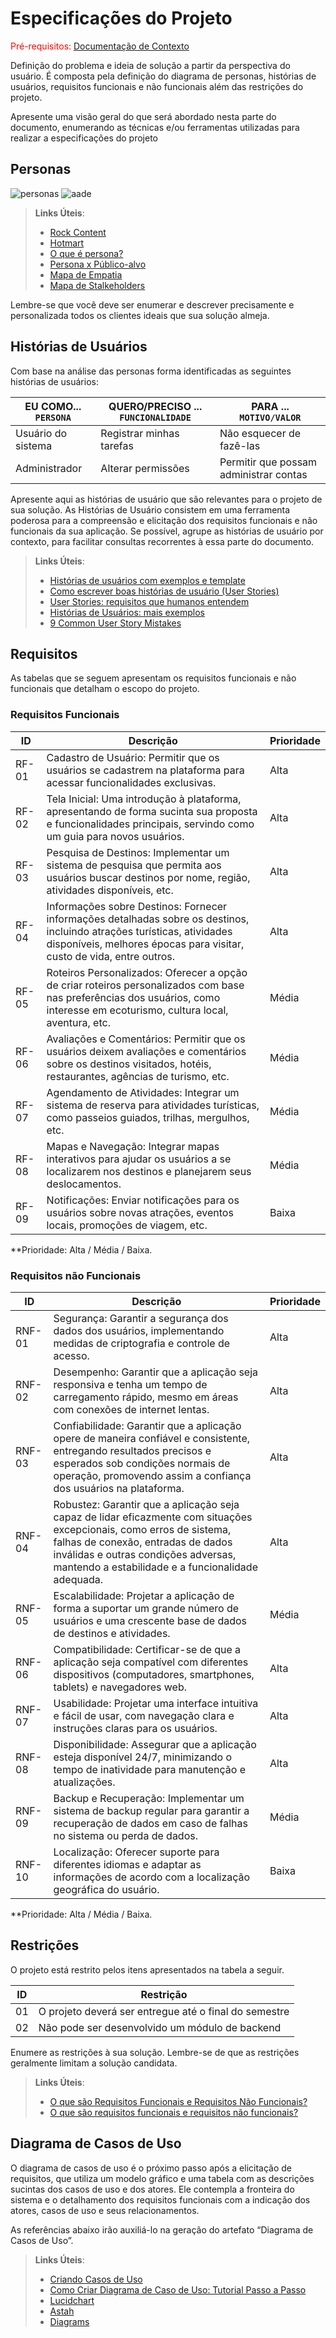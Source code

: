 # Especificações do Projeto

<span style="color:red">Pré-requisitos: <a href="1-Documentação de Contexto.md"> Documentação de Contexto</a></span>

Definição do problema e ideia de solução a partir da perspectiva do usuário. É composta pela definição do  diagrama de personas, histórias de usuários, requisitos funcionais e não funcionais além das restrições do projeto.

Apresente uma visão geral do que será abordado nesta parte do documento, enumerando as técnicas e/ou ferramentas utilizadas para realizar a especificações do projeto

## Personas
![personas](https://github.com/ICEI-PUC-Minas-PMV-ADS/pmv-ads-2024-1-e2-proj-int-t2-en-cantos_do_brasil/assets/144967071/8c4a610a-a54d-4156-b86d-8523a9f25599)
![aade](https://github.com/ICEI-PUC-Minas-PMV-ADS/pmv-ads-2024-1-e2-proj-int-t2-en-cantos_do_brasil/assets/144967071/9866800b-8085-47ad-bc6c-e802017312ab)


> **Links Úteis**:
> - [Rock Content](https://rockcontent.com/blog/personas/)
> - [Hotmart](https://blog.hotmart.com/pt-br/como-criar-persona-negocio/)
> - [O que é persona?](https://resultadosdigitais.com.br/blog/persona-o-que-e/)
> - [Persona x Público-alvo](https://flammo.com.br/blog/persona-e-publico-alvo-qual-a-diferenca/)
> - [Mapa de Empatia](https://resultadosdigitais.com.br/blog/mapa-da-empatia/)
> - [Mapa de Stalkeholders](https://www.racecomunicacao.com.br/blog/como-fazer-o-mapeamento-de-stakeholders/)
>
Lembre-se que você deve ser enumerar e descrever precisamente e personalizada todos os clientes ideais que sua solução almeja.

## Histórias de Usuários

Com base na análise das personas forma identificadas as seguintes histórias de usuários:

|EU COMO... `PERSONA`| QUERO/PRECISO ... `FUNCIONALIDADE` |PARA ... `MOTIVO/VALOR`                 |
|--------------------|------------------------------------|----------------------------------------|
|Usuário do sistema  | Registrar minhas tarefas           | Não esquecer de fazê-las               |
|Administrador       | Alterar permissões                 | Permitir que possam administrar contas |

Apresente aqui as histórias de usuário que são relevantes para o projeto de sua solução. As Histórias de Usuário consistem em uma ferramenta poderosa para a compreensão e elicitação dos requisitos funcionais e não funcionais da sua aplicação. Se possível, agrupe as histórias de usuário por contexto, para facilitar consultas recorrentes à essa parte do documento.

> **Links Úteis**:
> - [Histórias de usuários com exemplos e template](https://www.atlassian.com/br/agile/project-management/user-stories)
> - [Como escrever boas histórias de usuário (User Stories)](https://medium.com/vertice/como-escrever-boas-users-stories-hist%C3%B3rias-de-usu%C3%A1rios-b29c75043fac)
> - [User Stories: requisitos que humanos entendem](https://www.luiztools.com.br/post/user-stories-descricao-de-requisitos-que-humanos-entendem/)
> - [Histórias de Usuários: mais exemplos](https://www.reqview.com/doc/user-stories-example.html)
> - [9 Common User Story Mistakes](https://airfocus.com/blog/user-story-mistakes/)

## Requisitos

As tabelas que se seguem apresentam os requisitos funcionais e não funcionais que detalham o escopo do projeto.

### Requisitos Funcionais

|ID    | Descrição                | Prioridade |
|-------|---------------------------------|----|
| RF-01 | Cadastro de Usuário: Permitir que os usuários se cadastrem na plataforma para acessar funcionalidades exclusivas. | Alta | 
| RF-02 | Tela Inicial: Uma introdução à plataforma, apresentando de forma sucinta sua proposta e funcionalidades principais, servindo como um guia para novos usuários. | Alta |
| RF-03 | Pesquisa de Destinos: Implementar um sistema de pesquisa que permita aos usuários buscar destinos por nome, região, atividades disponíveis, etc. | Alta |
| RF-04 | Informações sobre Destinos: Fornecer informações detalhadas sobre os destinos, incluindo atrações turísticas, atividades disponíveis, melhores épocas para visitar, custo de vida, entre outros. | Alta |
| RF-05 | Roteiros Personalizados: Oferecer a opção de criar roteiros personalizados com base nas preferências dos usuários, como interesse em ecoturismo, cultura local, aventura, etc. | Média |
| RF-06 | Avaliações e Comentários: Permitir que os usuários deixem avaliações e comentários sobre os destinos visitados, hotéis, restaurantes, agências de turismo, etc. | Média |
| RF-07 | Agendamento de Atividades: Integrar um sistema de reserva para atividades turísticas, como passeios guiados, trilhas, mergulhos, etc. | Média |
| RF-08 | Mapas e Navegação: Integrar mapas interativos para ajudar os usuários a se localizarem nos destinos e planejarem seus deslocamentos. | Média |
| RF-09 | Notificações: Enviar notificações para os usuários sobre novas atrações, eventos locais, promoções de viagem, etc. | Baixa |

**Prioridade: Alta / Média / Baixa. 

### Requisitos não Funcionais


|ID      | Descrição               |Prioridade |
|--------|-------------------------|----|
| RNF-01 | Segurança: Garantir a segurança dos dados dos usuários, implementando medidas de criptografia e controle de acesso. | Alta  | 
| RNF-02 | Desempenho: Garantir que a aplicação seja responsiva e tenha um tempo de carregamento rápido, mesmo em áreas com conexões de internet lentas. | Alta |
| RNF-03 | Confiabilidade: Garantir que a aplicação opere de maneira confiável e consistente, entregando resultados precisos e esperados sob condições normais de operação, promovendo assim a confiança dos usuários na plataforma. | Alta |
| RNF-04 | Robustez: Garantir que a aplicação seja capaz de lidar eficazmente com situações excepcionais, como erros de sistema, falhas de conexão, entradas de dados inválidas e outras condições adversas, mantendo a estabilidade e a funcionalidade adequada. | Alta |
| RNF-05 | Escalabilidade: Projetar a aplicação de forma a suportar um grande número de usuários e uma crescente base de dados de destinos e atividades. | Média |
| RNF-06 | Compatibilidade: Certificar-se de que a aplicação seja compatível com diferentes dispositivos (computadores, smartphones, tablets) e navegadores web. | Alta |
| RNF-07 | Usabilidade: Projetar uma interface intuitiva e fácil de usar, com navegação clara e instruções claras para os usuários. | Alta |
| RNF-08 | Disponibilidade: Assegurar que a aplicação esteja disponível 24/7, minimizando o tempo de inatividade para manutenção e atualizações. | Alta |
| RNF-09 | Backup e Recuperação: Implementar um sistema de backup regular para garantir a recuperação de dados em caso de falhas no sistema ou perda de dados. | Média |
| RNF-10 | Localização: Oferecer suporte para diferentes idiomas e adaptar as informações de acordo com a localização geográfica do usuário. | Baixa |

**Prioridade: Alta / Média / Baixa. 


## Restrições

O projeto está restrito pelos itens apresentados na tabela a seguir.

|ID| Restrição                                             |
|--|-------------------------------------------------------|
|01| O projeto deverá ser entregue até o final do semestre |
|02| Não pode ser desenvolvido um módulo de backend        |


Enumere as restrições à sua solução. Lembre-se de que as restrições geralmente limitam a solução candidata.

> **Links Úteis**:
> - [O que são Requisitos Funcionais e Requisitos Não Funcionais?](https://codificar.com.br/requisitos-funcionais-nao-funcionais/)
> - [O que são requisitos funcionais e requisitos não funcionais?](https://analisederequisitos.com.br/requisitos-funcionais-e-requisitos-nao-funcionais-o-que-sao/)

## Diagrama de Casos de Uso

O diagrama de casos de uso é o próximo passo após a elicitação de requisitos, que utiliza um modelo gráfico e uma tabela com as descrições sucintas dos casos de uso e dos atores. Ele contempla a fronteira do sistema e o detalhamento dos requisitos funcionais com a indicação dos atores, casos de uso e seus relacionamentos. 

As referências abaixo irão auxiliá-lo na geração do artefato “Diagrama de Casos de Uso”.

> **Links Úteis**:
> - [Criando Casos de Uso](https://www.ibm.com/docs/pt-br/elm/6.0?topic=requirements-creating-use-cases)
> - [Como Criar Diagrama de Caso de Uso: Tutorial Passo a Passo](https://gitmind.com/pt/fazer-diagrama-de-caso-uso.html/)
> - [Lucidchart](https://www.lucidchart.com/)
> - [Astah](https://astah.net/)
> - [Diagrams](https://app.diagrams.net/)
